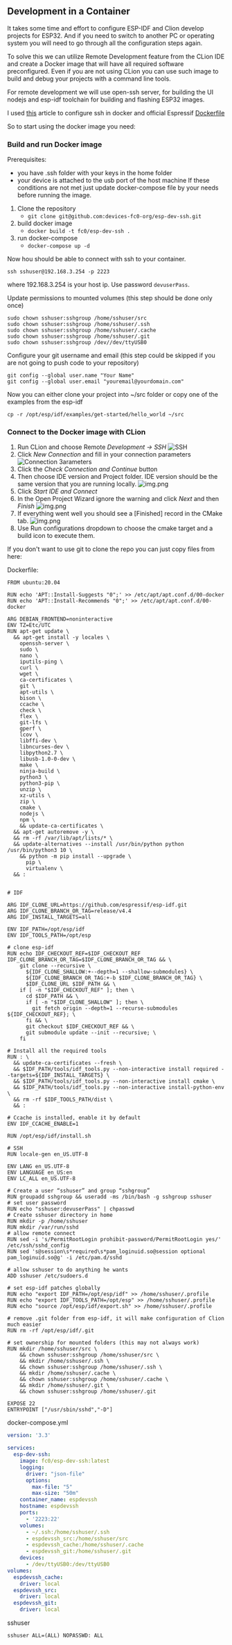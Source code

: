 ## Development in a Container

It takes some time and effort to configure ESP-IDF and Clion develop projects for ESP32.
And if you need to switch to another PC or operating system you will need to go through all the configuration steps again.

To solve this we can utilize Remote Development feature from the CLion IDE and create a Docker image that will have all required software preconfigured.
Even if you are not using CLion you can use such image to build and debug your projects with a command line tools.

For remote development we will use open-ssh server, for building the UI nodejs and esp-idf toolchain for building and flashing ESP32 images.

I used [this](https://www.techrepublic.com/article/deploy-docker-container-ssh-access/) article to configure ssh in docker and official Espressif [Dockerfile](https://github.com/espressif/esp-idf/blob/release/v4.4/tools/docker/Dockerfile)

So to start using the docker image you need:

### Build and run Docker image

Prerequisites:
- you have .ssh folder with your keys in the home folder
- your device is attached to the usb port of the host machine
If these conditions are not met just update docker-compose file by your needs before running the image.

1. Clone the repository
   - `git clone git@github.com:devices-fc0-org/esp-dev-ssh.git`
2. build docker image
   - `docker build -t fc0/esp-dev-ssh .` 
3. run docker-compose
   - `docker-compose up -d` 

Now hou should be able to connect with ssh to your container.
```shell
ssh sshuser@192.168.3.254 -p 2223
``` 
where 192.168.3.254 is your host ip.
Use password `devuserPass`.

Update permissions to mounted volumes (this step should be done only once)
```shell
sudo chown sshuser:sshgroup /home/sshuser/src
sudo chown sshuser:sshgroup /home/sshuser/.ssh
sudo chown sshuser:sshgroup /home/sshuser/.cache
sudo chown sshuser:sshgroup /home/sshuser/.git
sudo chown sshuser:sshgroup /dev//dev/ttyUSB0
```

Configure your git username and email (this step could be skipped if you are not going to push code to your repository)
```shell
git config --global user.name "Your Name"
git config --global user.email "youremail@yourdomain.com"
```

Now you can either clone your project into ~/src folder or copy one of the examples from the esp-idf
```shell
cp -r /opt/esp/idf/examples/get-started/hello_world ~/src
```

### Connect to the Docker image with CLion
1. Run CLion and choose Remote _Development -> SSH_ 
![SSH](img/remote-dev.png)
2. Click _New Connection_ and fill in your connection parameters
![Сonnection Зarameters](img/params.png)
3. Click the _Check Connection and Continue_ button
4. Then choose IDE version and Project folder. IDE version should be the same version that you are running locally.
![img.png](img/project.png)
5. Click _Start IDE and Connect_
6. In the Open Project Wizard ignore the warning and click _Next_ and then _Finish_
![img.png](img/open-project.png)
7. If everything went well you should see a \[Finished\] record in the CMake tab.
![img.png](img/ide.png)
8. Use Run configurations dropdown to choose the cmake target and a build icon to execute them.



If you don't want to use git to clone the repo you can just copy files from here:

Dockerfile:
```
FROM ubuntu:20.04

RUN echo 'APT::Install-Suggests "0";' >> /etc/apt/apt.conf.d/00-docker
RUN echo 'APT::Install-Recommends "0";' >> /etc/apt/apt.conf.d/00-docker

ARG DEBIAN_FRONTEND=noninteractive
ENV TZ=Etc/UTC
RUN apt-get update \
  && apt-get install -y locales \
    openssh-server \
    sudo \
    nano \
    iputils-ping \
    curl \
    wget \
    ca-certificates \
    git \
    apt-utils \
    bison \
    ccache \
    check \
    flex \
    git-lfs \
    gperf \
    lcov \
    libffi-dev \
    libncurses-dev \
    libpython2.7 \
    libusb-1.0-0-dev \
    make \
    ninja-build \
    python3 \
    python3-pip \
    unzip \
    xz-utils \
    zip \
    cmake \
    nodejs \
    npm \
    && update-ca-certificates \
  && apt-get autoremove -y \
  && rm -rf /var/lib/apt/lists/* \
  && update-alternatives --install /usr/bin/python python /usr/bin/python3 10 \
    && python -m pip install --upgrade \
      pip \
      virtualenv \
  && :


# IDF

ARG IDF_CLONE_URL=https://github.com/espressif/esp-idf.git
ARG IDF_CLONE_BRANCH_OR_TAG=release/v4.4
ARG IDF_INSTALL_TARGETS=all

ENV IDF_PATH=/opt/esp/idf
ENV IDF_TOOLS_PATH=/opt/esp

# clone esp-idf
RUN echo IDF_CHECKOUT_REF=$IDF_CHECKOUT_REF IDF_CLONE_BRANCH_OR_TAG=$IDF_CLONE_BRANCH_OR_TAG && \
    git clone --recursive \
      ${IDF_CLONE_SHALLOW:+--depth=1 --shallow-submodules} \
      ${IDF_CLONE_BRANCH_OR_TAG:+-b $IDF_CLONE_BRANCH_OR_TAG} \
      $IDF_CLONE_URL $IDF_PATH && \
    if [ -n "$IDF_CHECKOUT_REF" ]; then \
      cd $IDF_PATH && \
      if [ -n "$IDF_CLONE_SHALLOW" ]; then \
        git fetch origin --depth=1 --recurse-submodules ${IDF_CHECKOUT_REF}; \
      fi && \
      git checkout $IDF_CHECKOUT_REF && \
      git submodule update --init --recursive; \
    fi

# Install all the required tools
RUN : \
  && update-ca-certificates --fresh \
  && $IDF_PATH/tools/idf_tools.py --non-interactive install required --targets=${IDF_INSTALL_TARGETS} \
  && $IDF_PATH/tools/idf_tools.py --non-interactive install cmake \
  && $IDF_PATH/tools/idf_tools.py --non-interactive install-python-env \
  && rm -rf $IDF_TOOLS_PATH/dist \
  && :

# Ccache is installed, enable it by default
ENV IDF_CCACHE_ENABLE=1

RUN /opt/esp/idf/install.sh

# SSH
RUN locale-gen en_US.UTF-8

ENV LANG en_US.UTF-8
ENV LANGUAGE en_US:en
ENV LC_ALL en_US.UTF-8

# Create a user “sshuser” and group “sshgroup”
RUN groupadd sshgroup && useradd -ms /bin/bash -g sshgroup sshuser
# set user password
RUN echo "sshuser:devuserPass" | chpasswd
# Create sshuser directory in home
RUN mkdir -p /home/sshuser
RUN mkdir /var/run/sshd
# allow remote connect
RUN sed -i 's/PermitRootLogin prohibit-password/PermitRootLogin yes/' /etc/ssh/sshd_config
RUN sed 's@session\s*required\s*pam_loginuid.so@session optional pam_loginuid.so@g' -i /etc/pam.d/sshd

# allow sshuser to do anything he wants
ADD sshuser /etc/sudoers.d

# set esp-idf patches globally
RUN echo "export IDF_PATH=/opt/esp/idf" >> /home/sshuser/.profile
RUN echo "export IDF_TOOLS_PATH=/opt/esp" >> /home/sshuser/.profile
RUN echo "source /opt/esp/idf/export.sh" >> /home/sshuser/.profile

# remove .git folder from esp-idf, it will make configuration of Clion much easier
RUN rm -rf /opt/esp/idf/.git

# set ownership for mounted folders (this may not always work)
RUN mkdir /home/sshuser/src \
    && chown sshuser:sshgroup /home/sshuser/src \
    && mkdir /home/sshuser/.ssh \
    && chown sshuser:sshgroup /home/sshuser/.ssh \
    && mkdir /home/sshuser/.cache \
    && chown sshuser:sshgroup /home/sshuser/.cache \
    && mkdir /home/sshuser/.git \
    && chown sshuser:sshgroup /home/sshuser/.git

EXPOSE 22
ENTRYPOINT ["/usr/sbin/sshd","-D"]
```

docker-compose.yml
```yaml
version: '3.3'

services:
  esp-dev-ssh:
    image: fc0/esp-dev-ssh:latest
    logging:
      driver: "json-file"
      options:
        max-file: "5"
        max-size: "50m"
    container_name: espdevssh
    hostname: espdevssh
    ports:
      - '2223:22'
    volumes:
      - ~/.ssh:/home/sshuser/.ssh
      - espdevssh_src:/home/sshuser/src
      - espdevssh_cache:/home/sshuser/.cache
      - espdevssh_git:/home/sshuser/.git
    devices:
      - /dev/ttyUSB0:/dev/ttyUSB0
volumes:
  espdevssh_cache:
    driver: local
  espdevssh_src:
    driver: local
  espdevssh_git:
    driver: local
```

sshuser
```
sshuser ALL=(ALL) NOPASSWD: ALL
```
